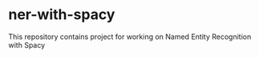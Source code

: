# ner-with-spacy
This repository contains project for working on Named Entity Recognition with Spacy
